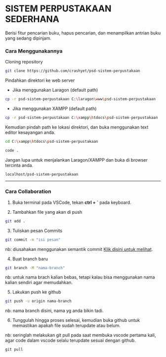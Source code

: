 # SISTEM PERPUSTAKAAN SEDERHANA
Berisi fitur pencarian buku, hapus pencarian, dan menampilkan antrian buku yang sedang dipinjam.

### Cara Menggunakannya
Cloning repository

``` bash
git clone https://github.com/crashyet/psd-sistem-perpustakaan
```

Pindahkan direktori ke web server
* Jika menggunakan Laragon (default path)
  
``` bash
cp -r psd-sistem-perpustakaan C:\laragon\www\psd-sistem-perpustakaan
```

* Jika menggunakan XAMPP (default path)
  
``` bash
cp -r psd-sistem-perpustakaan C:\xampp\htdocs\psd-sistem-perpustakaan
```

Kemudian pindah path ke lokasi direktori, dan buka menggunakan text editor kesayangan anda.

``` bash
cd C:\xampp\htdocs\psd-sistem-perpustakaan
```

``` bash
code .
```

Jangan lupa untuk menjalankan Laragon/XAMPP dan buka di browser tercinta anda.

``` bash
localhost/psd-sistem-perpustakaan
```
---

### Cara Collaboration
1. Buka terminal pada VSCode, tekan <b>ctrl + `</b> pada keyboard.

2. Tambahkan file yang akan di push
```bash
git add .
```

3. Tuliskan pesan Commits
```bash
git commit -m "isi pesan"
```
nb: diusahakan menggunakan semantik commit <a href='https://www.codepolitan.com/blog/panduan-mendalam-tentang-github-semantic-commit/'>Klik disini untuk melihat</a>.<br>

4. Buat branch baru
```bash
git branch -M "nama-branch"
```
nb: untuk nama brach kalian bebas, tetapi kalau bisa menggunakan nama kalian sendiri agar memudahkan.

5. Lakukan push ke github
```bash
git push -u origin nama-branch
```
nb: nama branch disini, nama yg anda bikin tadi.

6. Tunggulah hingga proses selesai, kemudian buka github untuk memastikan apakah file sudah terupdate atau belum.

nb: seringlah melakukan git pull pada saat membuka vscode pertama kali, agar code dalam vscode selalu terupdate sesuai dengan github.
```
git pull
```
